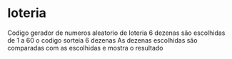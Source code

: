 # loteria
Codigo gerador de numeros aleatorio de loteria
6 dezenas são escolhidas de 1 a 60
o codigo sorteia 6 dezenas 
As dezenas escolhidas são comparadas com as escolhidas e mostra o resultado 
#
